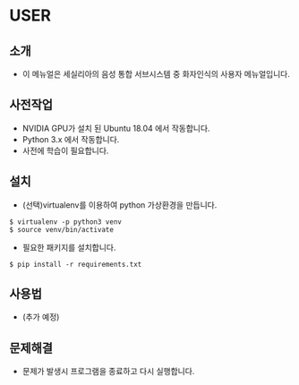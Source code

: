 # USER

## 소개
* 이 메뉴얼은 세실리아의 음성 통합 서브시스템 중 화자인식의 사용자 메뉴얼입니다.

## 사전작업
* NVIDIA GPU가 설치 된 Ubuntu 18.04 에서 작동합니다.
* Python 3.x 에서 작동합니다.
* 사전에 학습이 필요합니다.

## 설치
* (선택)virtualenv를 이용하여 python 가상환경을 만듭니다.
```
$ virtualenv -p python3 venv
$ source venv/bin/activate
```
* 필요한 패키지를 설치합니다.
```
$ pip install -r requirements.txt
```

## 사용법
* (추가 예정)

## 문제해결
* 문제가 발생시 프로그램을 종료하고 다시 실행합니다.
